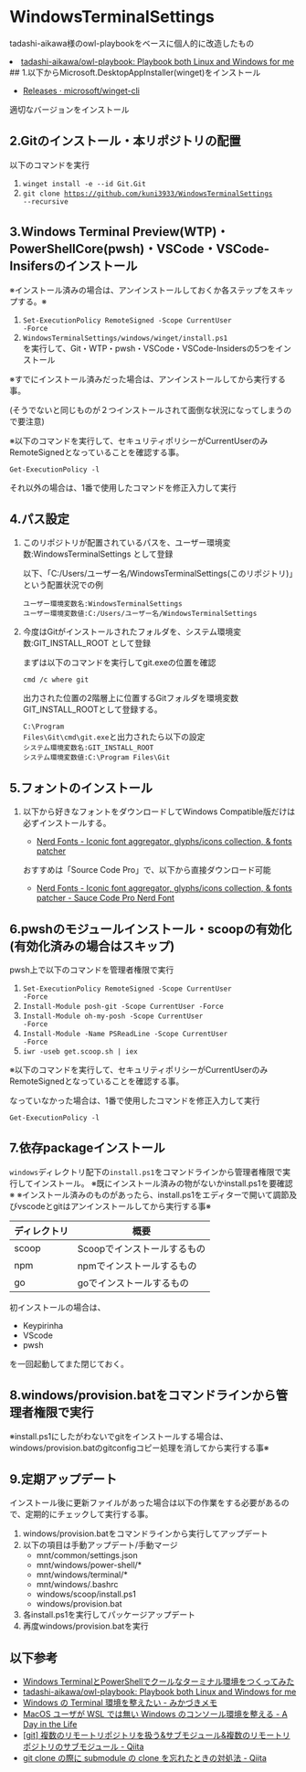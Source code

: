 # WindowsTerminalSettings

tadashi-aikawa様のowl-playbookをベースに個人的に改造したもの
<li><a href="https://github.com/tadashi-aikawa/owl-playbook">tadashi-aikawa/owl-playbook: Playbook both Linux and Windows for me</a></li>
## 1.以下からMicrosoft.DesktopAppInstaller(winget)をインストール

<ul>
  <li><a href="https://github.com/microsoft/winget-cli/releases">Releases · microsoft/winget-cli</a></li>
</ul>
適切なバージョンをインストール

## 2.Gitのインストール・本リポジトリの配置

以下のコマンドを実行

1. <code>winget install -e --id Git.Git</code>
2. <code>git clone https://github.com/kuni3933/WindowsTerminalSettings --recursive</code>

## 3.Windows Terminal Preview(WTP)・PowerShellCore(pwsh)・VSCode・VSCode-Insifersのインストール

※インストール済みの場合は、アンインストールしておくか各ステップをスキップする。※

1. <code>Set-ExecutionPolicy RemoteSigned -Scope CurrentUser -Force</code><br>
2. <code>WindowsTerminalSettings/windows/winget/install.ps1</code><br>
  を実行して、Git・WTP・pwsh・VSCode・VSCode-Insidersの5つをインストール

  ※すでにインストール済みだった場合は、アンインストールしてから実行する事。

  (そうでないと同じものが２つインストールされて面倒な状況になってしまうので要注意)

※以下のコマンドを実行して、セキュリティポリシーがCurrentUserのみRemoteSignedとなっていることを確認する事。

  <code>Get-ExecutionPolicy -l</code>

  それ以外の場合は、1番で使用したコマンドを修正入力して実行

## 4.パス設定

1. このリポジトリが配置されているパスを、ユーザー環境変数:WindowsTerminalSettings として登録

    以下、「C:/Users/ユーザー名/WindowsTerminalSettings(このリポジトリ)」という配置状況での例

    <code>ユーザー環境変数名:WindowsTerminalSettings</code><br>
    <code>ユーザー環境変数値:C:/Users/ユーザー名/WindowsTerminalSettings</code><br>

2. 今度はGitがインストールされたフォルダを、システム環境変数:GIT_INSTALL_ROOT として登録

    まずは以下のコマンドを実行してgit.exeの位置を確認

    <code>cmd /c where git</code><br>

   出力された位置の2階層上に位置するGitフォルダを環境変数GIT_INSTALL_ROOTとして登録する。

    <code>C:\Program Files\Git\cmd\git.exe</code>と出力されたら以下の設定<br>
    <code>システム環境変数名:GIT_INSTALL_ROOT</code><br>
    <code>システム環境変数値:C:\Program Files\Git</code><br>

## 5.フォントのインストール

1. 以下から好きなフォントをダウンロードしてWindows Compatible版だけは必ずインストールする。

    * <a href="https://www.nerdfonts.com/#home">Nerd Fonts - Iconic font aggregator, glyphs/icons collection, &amp; fonts patcher</a>

    おすすめは「Source Code Pro」で、以下から直接ダウンロード可能

    * <a href="https://github.com/ryanoasis/nerd-fonts/releases/download/v2.1.0/SourceCodePro.zip">Nerd Fonts - Iconic font aggregator, glyphs/icons collection, &amp; fonts patcher - Sauce Code Pro Nerd Font</a>

## 6.pwshのモジュールインストール・scoopの有効化(有効化済みの場合はスキップ)

pwsh上で以下のコマンドを管理者権限で実行

1. <code>Set-ExecutionPolicy RemoteSigned -Scope CurrentUser -Force</code>
2. <code>Install-Module posh-git -Scope CurrentUser -Force</code>
3. <code>Install-Module oh-my-posh -Scope CurrentUser -Force</code>
4. <code>Install-Module -Name PSReadLine -Scope CurrentUser -Force</code>
5. <code>iwr -useb get.scoop.sh | iex</code>

※以下のコマンドを実行して、セキュリティポリシーがCurrentUserのみRemoteSignedとなっていることを確認する事。

なっていなかった場合は、1番で使用したコマンドを修正入力して実行

<code>Get-ExecutionPolicy -l</code>

## 7.依存packageインストール

`windows`ディレクトリ配下の`install.ps1`をコマンドラインから管理者権限で実行してインストール。
※既にインストール済みの物がないかinstall.ps1を要確認※
※インストール済みのものがあったら、install.ps1をエディターで開いて調節及びvscodeとgitはアンインストールしてから実行する事※

| ディレクトリ | 概要                        |
| ------------ | --------------------------- |
| scoop        | Scoopでインストールするもの |
| npm          | npmでインストールするもの   |
| go           | goでインストールするもの    |

初インストールの場合は、
<ul>
<li>Keypirinha</li>
<li>VScode</li>
<li>pwsh</li>
</ul>
を一回起動してまた閉じておく。

## 8.windows/provision.batをコマンドラインから管理者権限で実行

※install.ps1にしたがわないでgitをインストールする場合は、windows/provision.batのgitconfigコピー処理を消してから実行する事※

## 9.定期アップデート

インストール後に更新ファイルがあった場合は以下の作業をする必要があるので、定期的にチェックして実行する事。

1. windows/provision.batをコマンドラインから実行してアップデート
2. 以下の項目は手動アップデート/手動マージ
    <ul>
      <li>mnt/common/settings.json</li>
      <li>mnt/windows/power-shell/*</li>
      <li>mnt/windows/terminal/*</li>
      <li>mnt/windows/.bashrc</li>
      <li>windows/scoop/install.ps1</li>
      <li>windows/provision.bat</li>
      <!--<li></li>-->
    </ul>
3. 各install.ps1を実行してパッケージアップデート
4. 再度windows/provision.batを実行

## 以下参考

<ul>
  <li><a href="https://blog.mamansoft.net/2020/05/31/windows-terminal-and-power-shell-makes-beautiful">Windows TerminalとPowerShellでクールなターミナル環境をつくってみた</a></li>
  <li><a href="https://github.com/tadashi-aikawa/owl-playbook">tadashi-aikawa/owl-playbook: Playbook both Linux and Windows for me</a></li>
  <li><a href="https://mikazuki.hatenablog.jp/entry/2020/08/01/173459">Windows の Terminal 環境を整えたい - みかづきメモ</a></li>
  <li><a href="https://secon.dev/entry/2020/08/17/070735/">MacOS ユーザが WSL では無い Windows のコンソール環境を整える - A Day in the Life</a></li>
  <li><a href="https://qiita.com/momomo_rimoto/items/30a95e457724746521c2#--%E3%82%B5%E3%83%96%E3%83%A2%E3%82%B8%E3%83%A5%E3%83%BC%E3%83%AB%E3%82%92%E6%9C%80%E6%96%B0%E3%81%AE%E3%83%96%E3%83%A9%E3%83%B3%E3%83%81%E3%81%AB%E3%81%99%E3%82%8B%E5%85%A8%E3%81%A6git-pull%E3%81%99%E3%82%8B">[git] 複数のリモートリポジトリを扱う&amp;サブモジュール&amp;複数のリモートリポジトリのサブモジュール - Qiita</a></li>
  <li><a href="https://qiita.com/kentarosasaki/items/3e670567c0512b9d411e">git clone の際に submodule の clone を忘れたときの対処法 - Qiita</a></li>
</ul>
